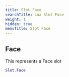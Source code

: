 ```yaml
---
title: Slot Face
searchTitle: Lua Slot Face
weight: 1
hidden: true
menuTitle: Slot Face
---
```

## Face

This represents a Face slot
```lua
Slot.Face
```